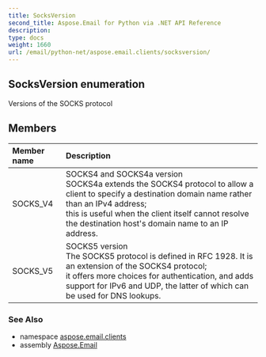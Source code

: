 ```yaml
---
title: SocksVersion
second_title: Aspose.Email for Python via .NET API Reference
description: 
type: docs
weight: 1660
url: /email/python-net/aspose.email.clients/socksversion/
---
```


## SocksVersion enumeration

Versions of the SOCKS protocol

## Members
| Member name | Description |
| :- | :- |
|SOCKS_V4|SOCKS4 and SOCKS4a version <br/>            SOCKS4a extends the SOCKS4 protocol to allow a client to specify a destination domain name rather than an IPv4 address; <br/>            this is useful when the client itself cannot resolve the destination host's domain name to an IP address.|
|SOCKS_V5|SOCKS5 version <br/>            The SOCKS5 protocol is defined in RFC 1928. It is an extension of the SOCKS4 protocol; <br/>            it offers more choices for authentication, and adds support for IPv6 and UDP, the latter of which can be used for DNS lookups.|

### See Also

* namespace [aspose.email.clients](/email/python-net/aspose.email.clients/)
* assembly [Aspose.Email](/slides/python-net/)

